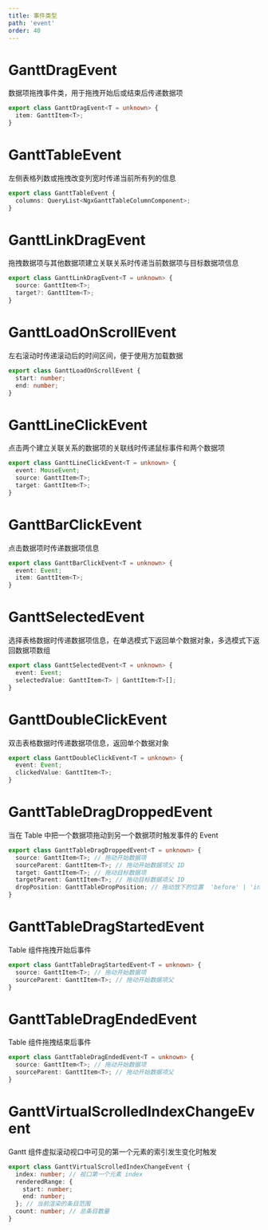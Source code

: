 ```yaml
---
title: 事件类型
path: 'event'
order: 40
---
```


# GanttDragEvent

数据项拖拽事件类，用于拖拽开始后或结束后传递数据项

```ts
export class GanttDragEvent<T = unknown> {
  item: GanttItem<T>;
}
```

# GanttTableEvent

左侧表格列数或拖拽改变列宽时传递当前所有列的信息

```ts
export class GanttTableEvent {
  columns: QueryList<NgxGanttTableColumnComponent>;
}
```

# GanttLinkDragEvent

拖拽数据项与其他数据项建立关联关系时传递当前数据项与目标数据项信息

```ts
export class GanttLinkDragEvent<T = unknown> {
  source: GanttItem<T>;
  target?: GanttItem<T>;
}
```

# GanttLoadOnScrollEvent

左右滚动时传递滚动后的时间区间，便于使用方加载数据

```ts
export class GanttLoadOnScrollEvent {
  start: number;
  end: number;
}
```

# GanttLineClickEvent

点击两个建立关联关系的数据项的关联线时传递鼠标事件和两个数据项

```ts
export class GanttLineClickEvent<T = unknown> {
  event: MouseEvent;
  source: GanttItem<T>;
  target: GanttItem<T>;
}
```

# GanttBarClickEvent

点击数据项时传递数据项信息

```ts
export class GanttBarClickEvent<T = unknown> {
  event: Event;
  item: GanttItem<T>;
}
```

# GanttSelectedEvent

选择表格数据时传递数据项信息，在单选模式下返回单个数据对象，多选模式下返回数据项数组

```ts
export class GanttSelectedEvent<T = unknown> {
  event: Event;
  selectedValue: GanttItem<T> | GanttItem<T>[];
}
```

# GanttDoubleClickEvent

双击表格数据时传递数据项信息，返回单个数据对象

```ts
export class GanttDoubleClickEvent<T = unknown> {
  event: Event;
  clickedValue: GanttItem<T>;
}
```

# GanttTableDragDroppedEvent

当在 Table 中把一个数据项拖动到另一个数据项时触发事件的 Event

```ts
export class GanttTableDragDroppedEvent<T = unknown> {
  source: GanttItem<T>; // 拖动开始数据项
  sourceParent: GanttItem<T>; // 拖动开始数据项父 ID
  target: GanttItem<T>; // 拖动目标数据项
  targetParent: GanttItem<T>; // 拖动目标数据项父 ID
  dropPosition: GanttTableDropPosition; // 拖动放下的位置  'before' | 'inside' | 'after'
}
```

# GanttTableDragStartedEvent

Table 组件拖拽开始后事件

```ts
export class GanttTableDragStartedEvent<T = unknown> {
  source: GanttItem<T>; // 拖动开始数据项
  sourceParent: GanttItem<T>; // 拖动开始数据项父
}
```

# GanttTableDragEndedEvent

Table 组件拖拽结束后事件

```ts
export class GanttTableDragEndedEvent<T = unknown> {
  source: GanttItem<T>; // 拖动开始数据项
  sourceParent: GanttItem<T>; // 拖动开始数据项父
}
```

# GanttVirtualScrolledIndexChangeEvent

Gantt 组件虚拟滚动视口中可见的第一个元素的索引发生变化时触发

```ts
export class GanttVirtualScrolledIndexChangeEvent {
  index: number; // 视口第一个元素 index
  renderedRange: {
    start: number;
    end: number;
  }; // 当前渲染的条目范围
  count: number; // 总条目数量
}
```
